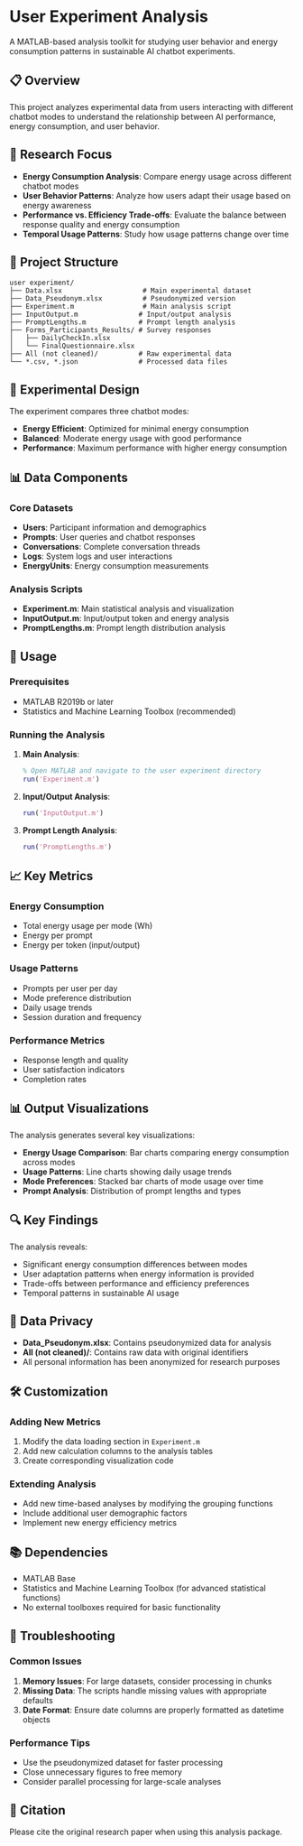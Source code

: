 # User Experiment Analysis

A MATLAB-based analysis toolkit for studying user behavior and energy consumption patterns in sustainable AI chatbot experiments.

## 📋 Overview

This project analyzes experimental data from users interacting with different chatbot modes to understand the relationship between AI performance, energy consumption, and user behavior.

## 🎯 Research Focus

- **Energy Consumption Analysis**: Compare energy usage across different chatbot modes
- **User Behavior Patterns**: Analyze how users adapt their usage based on energy awareness
- **Performance vs. Efficiency Trade-offs**: Evaluate the balance between response quality and energy consumption
- **Temporal Usage Patterns**: Study how usage patterns change over time

## 📁 Project Structure

```
user experiment/
├── Data.xlsx                    # Main experimental dataset
├── Data_Pseudonym.xlsx          # Pseudonymized version
├── Experiment.m                 # Main analysis script
├── InputOutput.m               # Input/output analysis
├── PromptLengths.m             # Prompt length analysis
├── Forms_Participants_Results/ # Survey responses
│   ├── DailyCheckIn.xlsx
│   └── FinalQuestionnaire.xlsx
├── All (not cleaned)/          # Raw experimental data
└── *.csv, *.json               # Processed data files
```

## 🔬 Experimental Design

The experiment compares three chatbot modes:
- **Energy Efficient**: Optimized for minimal energy consumption
- **Balanced**: Moderate energy usage with good performance
- **Performance**: Maximum performance with higher energy consumption

## 📊 Data Components

### Core Datasets
- **Users**: Participant information and demographics
- **Prompts**: User queries and chatbot responses
- **Conversations**: Complete conversation threads
- **Logs**: System logs and user interactions
- **EnergyUnits**: Energy consumption measurements

### Analysis Scripts
- **Experiment.m**: Main statistical analysis and visualization
- **InputOutput.m**: Input/output token and energy analysis
- **PromptLengths.m**: Prompt length distribution analysis

## 🚀 Usage

### Prerequisites
- MATLAB R2019b or later
- Statistics and Machine Learning Toolbox (recommended)

### Running the Analysis

1. **Main Analysis**:
   ```matlab
   % Open MATLAB and navigate to the user experiment directory
   run('Experiment.m')
   ```

2. **Input/Output Analysis**:
   ```matlab
   run('InputOutput.m')
   ```

3. **Prompt Length Analysis**:
   ```matlab
   run('PromptLengths.m')
   ```

## 📈 Key Metrics

### Energy Consumption
- Total energy usage per mode (Wh)
- Energy per prompt
- Energy per token (input/output)

### Usage Patterns
- Prompts per user per day
- Mode preference distribution
- Daily usage trends
- Session duration and frequency

### Performance Metrics
- Response length and quality
- User satisfaction indicators
- Completion rates

## 📊 Output Visualizations

The analysis generates several key visualizations:

- **Energy Usage Comparison**: Bar charts comparing energy consumption across modes
- **Usage Patterns**: Line charts showing daily usage trends
- **Mode Preferences**: Stacked bar charts of mode usage over time
- **Prompt Analysis**: Distribution of prompt lengths and types

## 🔍 Key Findings

The analysis reveals:
- Significant energy consumption differences between modes
- User adaptation patterns when energy information is provided
- Trade-offs between performance and efficiency preferences
- Temporal patterns in sustainable AI usage

## 📝 Data Privacy

- **Data_Pseudonym.xlsx**: Contains pseudonymized data for analysis
- **All (not cleaned)/**: Contains raw data with original identifiers
- All personal information has been anonymized for research purposes

## 🛠️ Customization

### Adding New Metrics
1. Modify the data loading section in `Experiment.m`
2. Add new calculation columns to the analysis tables
3. Create corresponding visualization code

### Extending Analysis
- Add new time-based analyses by modifying the grouping functions
- Include additional user demographic factors
- Implement new energy efficiency metrics

## 📚 Dependencies

- MATLAB Base
- Statistics and Machine Learning Toolbox (for advanced statistical functions)
- No external toolboxes required for basic functionality

## 🔧 Troubleshooting

### Common Issues
1. **Memory Issues**: For large datasets, consider processing in chunks
2. **Missing Data**: The scripts handle missing values with appropriate defaults
3. **Date Format**: Ensure date columns are properly formatted as datetime objects

### Performance Tips
- Use the pseudonymized dataset for faster processing
- Close unnecessary figures to free memory
- Consider parallel processing for large-scale analyses

## 📄 Citation

Please cite the original research paper when using this analysis package.
